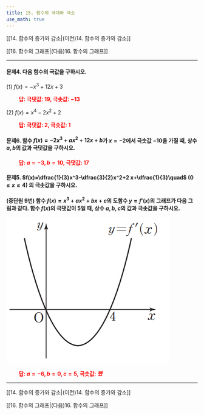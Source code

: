 ```yaml
---
title: 15. 함수의 극대와 극소
use_math: true
---
```

[[14. 함수의 증가와 감소|(이전)14. 함수의 증가와 감소]]

[[16. 함수의 그래프|(다음)16. 함수의 그래프]]

***
#### 문제4. 다음 함수의 극값을 구하시오.

(1) $f(x)=-x^3+12x+3$

**<span style="color: red;">$\qquad$답: 극댓값: $19$, 극솟값: $-13$</span>**

(2) $f(x)=x^4-2x^2+2$

**<span style="color: red;">$\qquad$답: 극댓값: $2$, 극솟값: $1$</span>**


#### 문제6. 함수 $f(x)=-2x^3+ax^2+12x+b$가 $x=-2$에서 극솟값 $-10$을 가질 때, 상수 $a, b$의 값과 극댓값을 구하시오.

**<span style="color: red;">$\qquad$답: $a=-3, b=10$, 극댓값: $17$</span>**


#### 문제5. $f(x)=\dfrac{1}{3}x^3-\dfrac{3}{2}x^2+2 x+\dfrac{1}{3}\quad$ $(0\le x\le4)$ 의 극솟값을 구하시오.

#### (중단원 9번) 함수 $f(x)=x^3+ax^2+bx+c$의 도함수 $y=f'(x)$의 그래프가 다음 그림과 같다. 함수 $f(x)$의 극댓값이 5일 때, 상수 $a, b, c$의 값과 극솟값을 구하시오.

<img src="/assets/two cs/중단원1.png"/>

**<span style="color: red;">$\qquad$답: $a=-6, b=0, c=5$, 극솟값: $톘$</span>**


***

[[14. 함수의 증가와 감소|(이전)14. 함수의 증가와 감소]]

[[16. 함수의 그래프|(다음)16. 함수의 그래프]]